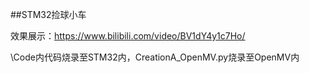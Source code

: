 ##STM32捡球小车

效果展示：https://www.bilibili.com/video/BV1dY4y1c7Ho/

\Code内代码烧录至STM32内，CreationA_OpenMV.py烧录至OpenMV内
